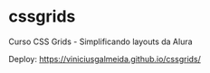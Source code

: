 # cssgrids
Curso CSS Grids - Simplificando layouts da Alura

Deploy: https://viniciusgalmeida.github.io/cssgrids/ 
